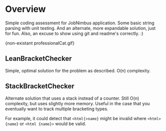 # Overview

Simple coding assessment for JobNimbus application. Some basic string parsing with unit testing. And an alternate, 
more expandable solution, just for fun. Also, an excuse to show using git and readme's correctly. :) 

{non-existant professionalCat.gif}

## LeanBracketChecker

Simple, optimal solution for the problem as described. O(n) complexity.

## StackBracketChecker

Alternate solution that uses a stack instead of a counter. Still O(n) complexity, but uses slightly more memory. 
Useful in the case that you eventually want to track multiple bracketing types. 

For example, it could detect that `<html{>name}` might be invalid where `<html>{name}` or `<html {name}>` would be valid. 
